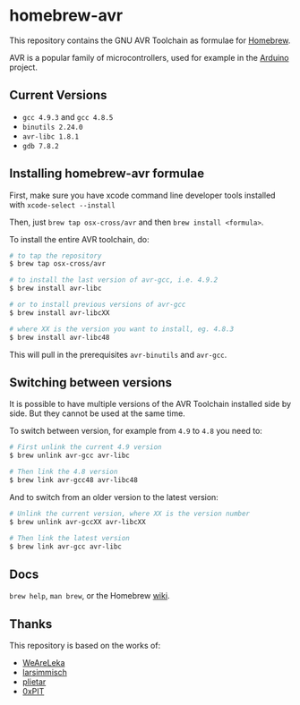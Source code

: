 homebrew-avr
============

This repository contains the GNU AVR Toolchain as formulae for
[Homebrew](http://brew.sh).

AVR is a popular family of microcontrollers, used for example in the
[Arduino](http://arduino.cc) project.

Current Versions
----------------

- `gcc 4.9.3` and `gcc 4.8.5`
- `binutils 2.24.0`
- `avr-libc 1.8.1`
- `gdb 7.8.2`

Installing homebrew-avr formulae
--------------------------------

First, make sure you have xcode command line developer tools installed with `xcode-select --install`

Then, just `brew tap osx-cross/avr` and then `brew install <formula>`.

To install the entire AVR toolchain, do:

```Bash
# to tap the repository
$ brew tap osx-cross/avr

# to install the last version of avr-gcc, i.e. 4.9.2
$ brew install avr-libc

# or to install previous versions of avr-gcc
$ brew install avr-libcXX

# where XX is the version you want to install, eg. 4.8.3
$ brew install avr-libc48
```

This will pull in the prerequisites `avr-binutils` and `avr-gcc`.

Switching between versions
--------------------------

It is possible to have multiple versions of the AVR Toolchain installed side by side. But they cannot be used at the same time.

To switch between version, for example from `4.9` to `4.8` you need to:

```Bash
# First unlink the current 4.9 version
$ brew unlink avr-gcc avr-libc

# Then link the 4.8 version
$ brew link avr-gcc48 avr-libc48
```

And to switch from an older version to the latest version:

```Bash
# Unlink the current version, where XX is the version number
$ brew unlink avr-gccXX avr-libcXX

# Then link the latest version
$ brew link avr-gcc avr-libc
```

Docs
----

`brew help`, `man brew`, or the Homebrew [wiki][].

Thanks
------

This repository is based on the works of:

- [WeAreLeka](https://github.com/WeAreLeka/homebrew-avr)
- [larsimmisch](https://github.com/larsimmisch/homebrew-avr)
- [plietar](https://github.com/plietar/homebrew-avr/)
- [0xPIT](https://github.com/0xPIT/homebrew-avr)


[Homebrew]: https://github.com/mxcl/homebrew
[Arduino]: http://arduino.cc
[wiki]: http://wiki.github.com/mxcl/homebrew

